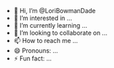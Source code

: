- 👋 Hi, I’m @LoriBowmanDade
- 👀 I’m interested in ...
- 🌱 I’m currently learning ...
- 💞️ I’m looking to collaborate on ...
- 📫 How to reach me ...
- 😄 Pronouns: ...
- ⚡ Fun fact: ...

<!---
LoriBowmanDade/LoriBowmanDade is a ✨ special ✨ repository because its `README.md` (this file) appears on your GitHub profile.
You can click the Preview link to take a look at your changes.
--->
